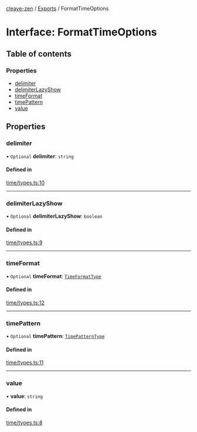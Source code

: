 [cleave-zen](../README.md) / [Exports](../modules.md) / FormatTimeOptions

# Interface: FormatTimeOptions

## Table of contents

### Properties

- [delimiter](FormatTimeOptions.md#delimiter)
- [delimiterLazyShow](FormatTimeOptions.md#delimiterlazyshow)
- [timeFormat](FormatTimeOptions.md#timeformat)
- [timePattern](FormatTimeOptions.md#timepattern)
- [value](FormatTimeOptions.md#value)

## Properties

### delimiter

• `Optional` **delimiter**: `string`

#### Defined in

[time/types.ts:10](https://github.com/nosir/cleave-zen/blob/2535002/src/time/types.ts#L10)

___

### delimiterLazyShow

• `Optional` **delimiterLazyShow**: `boolean`

#### Defined in

[time/types.ts:9](https://github.com/nosir/cleave-zen/blob/2535002/src/time/types.ts#L9)

___

### timeFormat

• `Optional` **timeFormat**: [`TimeFormatType`](../modules.md#timeformattype)

#### Defined in

[time/types.ts:12](https://github.com/nosir/cleave-zen/blob/2535002/src/time/types.ts#L12)

___

### timePattern

• `Optional` **timePattern**: [`TimePatternType`](../modules.md#timepatterntype)

#### Defined in

[time/types.ts:11](https://github.com/nosir/cleave-zen/blob/2535002/src/time/types.ts#L11)

___

### value

• **value**: `string`

#### Defined in

[time/types.ts:8](https://github.com/nosir/cleave-zen/blob/2535002/src/time/types.ts#L8)

